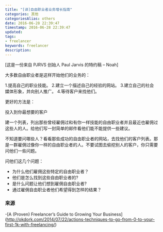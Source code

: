 ```yaml
---
title: "[译]自由职业者业务增长指南"
categories: 其他
categoriesAlias: others
date: 2016-06-28 22:39:47
timestamp: 2016-06-28 22:39:47
updated:
tags:
- freelancer
keywords: freelancer
description:
---
```


[这是一份来自 PJRVS 创始人 Paul Jarvis 的特约稿 – Noah]

大多数自由职业者是这样开始他们的业务的：

1.提高自己的职业技能。
2.建立一个描述自己的经验的网站。
3.建立自己的社会媒体形象，并向别人推广。
4.等待客户来找他们。

更好的方法是：

投入到你最想要的客户

建一个列表，列出那些曾经雇佣过和有你一样技能的自由职业者并且最近也雇佣过这些人的人。给他们写一封简单的邮件看他们能不能提供一些建议。

不知道要问哪些人？看看那些成功的自由职业者的网站，去找他们的客户列表。那是一群雇佣过像你一样的自由职业者的人。不要试图去偷挖别人的客户，你只需要问他们一些问题。

问他们这几个问题：

- 为什么他们雇佣这些特定的自由职业者？
- 他们是怎么找到这些自由职业者的?
- 是什么问题让他们想到雇佣自由职业者?
- 通过雇佣自由职业者他们希望得到怎样的结果？

### 来源

-[A (Proven) Freelancer’s Guide to Growing Your Business] (http://okdork.com/2014/07/22/actions-techniques-to-go-from-0-to-your-first-1k-with-freelancing/)
